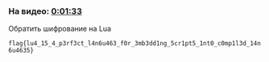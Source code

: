 ### На видео: [0:01:33](https://vk.com/video-114366489_456239197?t=0h01m33s)

Обратить шифрование на Lua

`flag{lu4_15_4_p3rf3ct_l4n6u463_f0r_3mb3dd1ng_5cr1pt5_1nt0_c0mp1l3d_14n6u4635}`
